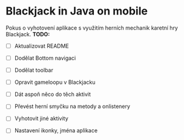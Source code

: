 # Blackjack in Java on mobile
Pokus o vyhotovení aplikace s využitím herních mechanik karetní hry Blackjack. 
**TODO:**
- [ ] Aktualizovat README
- [ ] Dodělat Bottom navigaci
- [ ] Dodělat toolbar
- [ ] Opravit gameloopu v Blackjacku
- [ ] Dát aspoň něco do těch aktivit
- [ ] Převést herní smyčku na metody a onlistenery
- [ ] Vyhotovit jiné aktivity
- [ ] Nastavení ikonky, jména aplikace

